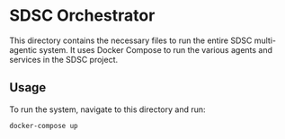 # SDSC Orchestrator

This directory contains the necessary files to run the entire SDSC multi-agentic system. It uses Docker Compose to run the various agents and services in the SDSC project.

## Usage

To run the system, navigate to this directory and run:

```bash
docker-compose up
```
